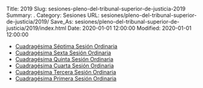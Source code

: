 Title: 2019
Slug: sesiones-pleno-del-tribunal-superior-de-justicia-2019
Summary: .
Category: Sesiones
URL: sesiones/pleno-del-tribunal-superior-de-justicia/2019/
Save_As: sesiones/pleno-del-tribunal-superior-de-justicia/2019/index.html
Date: 2020-01-01 12:00:00
Modified: 2020-01-01 12:00:00


- [Cuadragésima Séptima Sesión Ordinaria](cuadragesima-septima-sesion-ordinaria/)
- [Cuadragésima Sexta Sesión Ordinaria](cuadragesima-sexta-sesion-ordinaria/)
- [Cuadragésima Quinta Sesión Ordinaria](cuadragesima-quinta-sesion-ordinaria/)
- [Cuadragésima Cuarta Sesión Ordinaria](cuadragesima-cuarta-sesion-ordinaria/)
- [Cuadragésima Tercera Sesión Ordinaria](cuadragesima-tercera-sesion-ordinaria/)
- [Cuadragésima Primera Sesión Ordinaria](cuadragesima-primera-sesion-ordinaria/)



